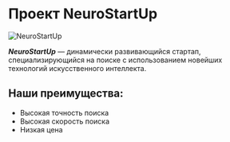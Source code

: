 #  Проект NeuroStartUp
![NeuroStartUp](https://i.imgur.com/IZORWiI.png)

 ***NeuroStartUp*** — динамически развивающийся стартап, специализирующийся на поиске с использованием новейших технологий искусственного интеллекта.
## **Наши преимущества:**
* Высокая точность поиска
* Высокая скорость поиска
* Низкая цена